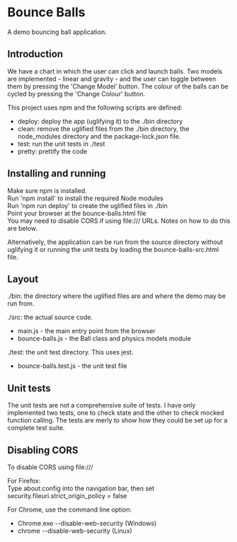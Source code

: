 # Bounce Balls

A demo bouncing ball application.

## Introduction
We have a chart in which the user can click and launch balls. Two models
are implemented - linear and gravity - and the user can toggle between them
by pressing the 'Change Model' button. The colour of the balls can be cycled
by pressing the 'Change Colour' button.

This project uses npm and the following scripts are defined:<br>
- deploy: deploy the app (uglifying it) to the ./bin directory<br>
- clean: remove the uglified files from the ./bin directory, the node_modules directory and the package-lock.json file.<br>
- test: run the unit tests in ./test
- pretty: prettify the code

## Installing and running
Make sure npm is installed.<br>
Run 'npm install' to install the required Node modules<br>
Run 'npm run deploy' to create the uglified files in ./bin<br>
Point your browser at the bounce-balls.html file<br>
You may need to disable CORS if using file:/// URLs. Notes on how to do this
are below.

Alternatively, the application can be run from the source directory without uglifying
it or running the unit tests by loading the bounce-balls-src.html file.

## Layout
./bin: the directory where the uglified files are and where the demo may be run from.

./src: the actual source code.<br>
  - main.js - the main entry point from the browser<br>
  - bounce-balls.js - the Ball class and physics models module

./test: the unit test directory. This uses jest.
  - bounce-balls.test.js - the unit test file

## Unit tests
The unit tests are not a comprehensive suite of tests. I have only implemented
two tests, one to check state and the other to check mocked function calling.
The tests are merly to show how they could be set up for a complete test suite.

## Disabling CORS
To disable CORS using file:///

For Firefox:<br>
    Type about:config into the navigation bar, then set security.fileuri.strict_origin_policy = false

For Chrome, use the command line option:<br>
- Chrome.exe --disable-web-security  (Windows)<br>
- chrome --disable-web-security (Linux)


